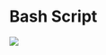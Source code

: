 # Bash Script


<a href="https://github.com/XTarnaWijaya/acode-bash-script/graphs/contributors">
  <img src="https://contrib.rocks/image?repo=XTarnaWijaya/acode-bash-script" />
</a>